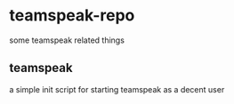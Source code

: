 # teamspeak-repo
some teamspeak related things

## teamspeak
a simple init script for starting teamspeak as a decent user
